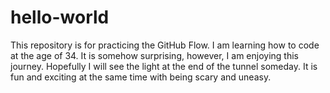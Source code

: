 # hello-world
This repository is for practicing the GitHub Flow.
I am learning how to code at the age of 34.
It is somehow surprising, however, I am enjoying this journey. 
Hopefully I will see the light at the end of the tunnel someday.
It is fun and exciting at the same time with being scary and uneasy.
